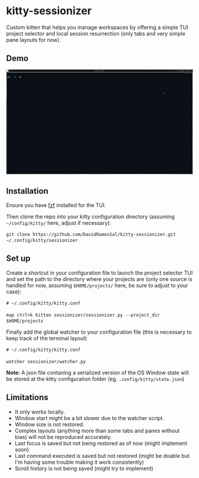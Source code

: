 # kitty-sessionizer
Custom kitten that helps you manage workspaces by offering a simple TUI project selector and local session resurrection (only tabs and very simple pane layouts for now).

## Demo
![](demo.gif)

## Installation
Ensure you have [fzf](https://github.com/junegunn/fzf) installed for the TUI.

Then clone the repo into your kitty configuration directory (assuming `~/config/kitty/` here, adjust if necessary):
```
git clone https://github.com/DavidRamosSal/kitty-sessionizer.git ~/.config/kitty/sessionizer
```

## Set up
Create a shortcut in your configuration file to launch the project selector TUI and set the path to the directory where your projects are (only one source is handled for now, assuming `$HOME/projects/` here, be sure to adjust to your case):
```
# ~/.config/kitty/kitty.conf

map ctrl+k kitten sessionizer/sessionizer.py --project_dir $HOME/projects
```

Finally add the global watcher to your configuration file (this is necessary to keep track of the terminal layout)

```
# ~/.config/kitty/kitty.conf

watcher sessionizer/watcher.py
```

**Note:** A json file contaning a serialized version of the OS Window state will be stored at the kitty configuration folder (eg. `.config/kitty/state.json`)

## Limitations
- It only works locally.
- Window start might be a bit slower due to the watcher script.
- Window size is not restored.
- Complex layouts (anything more than some tabs and panes without bias) will not be reproduced accurately.
- Last focus is saved but not being restored as of now (might implement soon) 
- Last command executed is saved but not restored (might be doable but I'm having some trouble making it work consistently)
- Scroll history is not being saved (might try to implement)

